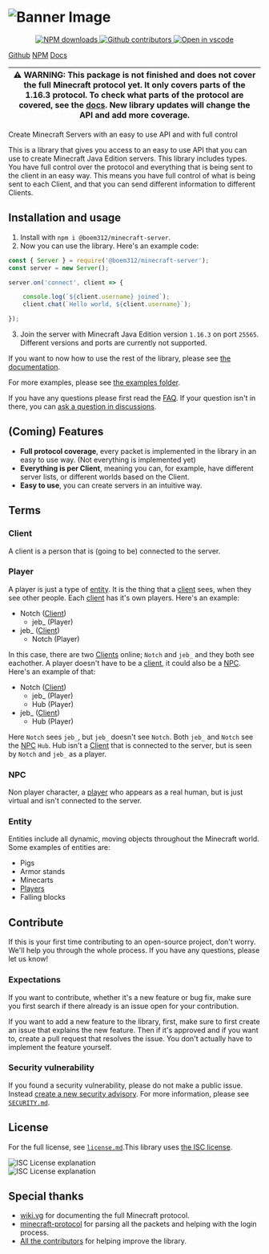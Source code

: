 # ![Banner Image](https://github.com/OscarNOW/minecraft-server/blob/main/assets/Minecraft%20Server.png?raw=true)

<p align="center">
    <a href="https://www.npmjs.com/package/@boem312/minecraft-server">
        <img src="https://img.shields.io/npm/dt/@boem312/minecraft-server" alt="NPM downloads">
        </a>
    <a href="https://github.com/OscarNOW/minecraft-server/graphs/contributors">
        <img src="https://img.shields.io/github/contributors/OscarNOW/minecraft-server" alt="Github contributors">
    </a>
    <a href="https://vscode.dev/github/OscarNOW/minecraft-server">
        <img src="https://img.shields.io/badge/open%20in-vscode-brightgreen" alt="Open in vscode">
    </a>
</p>

[Github](https://github.com/OscarNOW/minecraft-server/)
[NPM](https://www.npmjs.com/package/minecraft-server)
[Docs](https://oscarnow.github.io/minecraft-server/)

| ⚠ WARNING: This package is not finished and does not cover the full Minecraft protocol yet. It only covers parts of the 1.16.3 protocol. To check what parts of the protocol are covered, see the [docs](https://oscarnow.github.io/minecraft-server/). New library updates will change the API and add more coverage. |
| ------------------------------------------------------------------------------------------------------------------------------------------------------------------------------------------------------------------------------------------------------------------------------------------------------------------------------ |

Create Minecraft Servers with an easy to use API and with full control

This is a library that gives you access to an easy to use API that you can use to create Minecraft Java Edition servers. This library includes types. You have full control over the protocol and everything that is being sent to the client in an easy way. This means you have full control of what is being sent to each Client, and that you can send different information to different Clients.

## **Installation and usage**
1. Install with `npm i @boem312/minecraft-server`.
2. Now you can use the library. Here's an example code:
```js
const { Server } = require('@boem312/minecraft-server');
const server = new Server();

server.on('connect', client => {

    console.log(`${client.username} joined`);
    client.chat(`Hello world, ${client.username}`);

});
```
3. Join the server with Minecraft Java Edition version `1.16.3` on port `25565`. Different versions and ports are currently not supported.

If you want to now how to use the rest of the library, please see [the documentation](https://oscarnow.github.io/minecraft-server/).

For more examples, please see [the examples folder](https://github.com/OscarNOW/minecraft-server/tree/main/examples).

If you have any questions please first read the [FAQ](https://github.com/OscarNOW/minecraft-server/blob/main/FAQ.md). If your question isn't in there, you can [ask a question in discussions](https://github.com/OscarNOW/minecraft-server/discussions/new?category=questions).

## (Coming) Features
* **Full protocol coverage**, every packet is implemented in the library in an easy to use way. (Not everything is implemented yet)
* **Everything is per Client**, meaning you can, for example, have different server lists, or different worlds based on the Client.
* **Easy to use**, you can create servers in an intuitive way.

## **Terms**

### Client
A client is a person that is (going to be) connected to the server.

### Player
A player is just a type of [entity](#entity). It is the thing that a [client](#client) sees, when they see other people. Each [client](#client) has it's own players. Here's an example:

* Notch ([Client](#client))
    * jeb_ (Player)
* jeb_ ([Client](#player))
    * Notch (Player)

In this case, there are two [Clients](#client) online; `Notch` and `jeb_` and they both see eachother. A player doesn't have to be a [client](#client), it could also be a [NPC](#npc). Here's an example of that:

* Notch ([Client](#client))
    * jeb_ (Player)
    * Hub (Player)
* jeb_ ([Client](#player))
    * Hub (Player)

Here `Notch` sees `jeb_`, but `jeb_` doesn't see `Notch`. Both `jeb_` and `Notch` see the [NPC](#npc) `Hub`. Hub isn't a [Client](#client) that is connected to the server, but is seen by `Notch` and `jeb_` as a player.

### NPC
Non player character, a [player](#player) who appears as a real human, but is just virtual and isn't connected to the server.

### Entity
Entities include all dynamic, moving objects throughout the Minecraft world. Some examples of entities are:
* Pigs
* Armor stands
* Minecarts
* [Players](#player)
* Falling blocks

## **Contribute**
If this is your first time contributing to an open-source project, don't worry. We'll help you through the whole process. If you have any questions, please let us know!

### Expectations
If you want to contribute, whether it's a new feature or bug fix, make sure you first search if there already is an issue open for your contribution.

If you want to add a new feature to the library, first, make sure to first create an issue that explains the new feature. Then if it's approved and if you want to, create a pull request that resolves the issue. You don't actually have to implement the feature yourself.

### Security vulnerability
If you found a security vulnerability, please do not make a public issue. Instead [create a new security advisory](https://github.com/OscarNOW/minecraft-server/security/advisories/new). For more information, please see [`SECURITY.md`](https://github.com/OscarNOW/minecraft-server/blob/main/SECURITY.md).

## **License**
For the full license, see [`license.md`](https://github.com/OscarNOW/minecraft-server/blob/main/license.md).This library uses [the ISC license](https://opensource.org/licenses/ISC).


<div class="darkImg"><img loading="lazy" src="/minecraft-server/assets/ISC license/docs/dark.png" alt="ISC License explanation"></div> 
<div class="lightImg"><img loading="lazy" src="/minecraft-server/assets/ISC license/docs/light.png" alt="ISC License explanation"></div>


## **Special thanks**
* [wiki.vg](https://wiki.vg) for documenting the full Minecraft protocol.
* [minecraft-protocol](https://github.com/PrismarineJS/node-minecraft-protocol) for parsing all the packets and helping with the login process.
* [All the contributors](https://github.com/OscarNOW/minecraft-server/graphs/contributors) for helping improve the library.